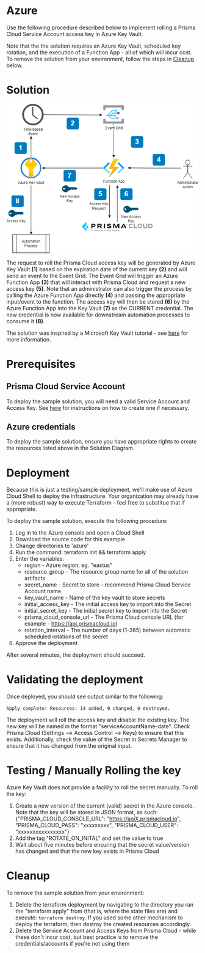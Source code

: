 # Azure 

Use the following procedure described below to implement rolling a Prisma Cloud Service Account access key in Azure Key Vault.

Note that the the solution requires an Azure Key Vault, scheduled key rotation, and the execution of a Function App - all of which will incur cost.  To remove the solution from your environment, follow the steps in [Cleanup](./README.md#cleanup) below.

# Solution
![Azure Example Solution](../images/access_key_blog-azure.png?raw=true "Azure Example Solution")

The request to roll the Prisma Cloud access key will be generated by Azure Key Vault **(1)** based on the expiration date of the current key **(2)** and will send an event to the Event Grid. The Event Grid will trigger an Azure Function App **(3)** that will interact with Prisma Cloud and request a new access key **(5)**. Note that an administrator can also trigger the process by calling the Azure Function App directly **(4)** and passing the appropriate input/event to the function. The access key will then be stored **(6)** by the Azure Function App into the Key Vault **(7)** as the CURRENT credential. The new credential is now available for downstream automation processes to consume it **(8)**.

The solution was inspired by a Microsoft Key Vault tutorial - see [here](https://learn.microsoft.com/en-us/azure/key-vault/secrets/tutorial-rotation) for more information.

# Prerequisites
## Prisma Cloud Service Account
To deploy the sample solution, you will need a valid Service Account and Access Key. See [here](../README.md#prerequisites) for instructions on how to create one if necessary.

## Azure credentials
To deploy the sample solution, ensure you have appropriate rights to create the resources listed above in the Solution Diagram.

# Deployment
Because this is just a testing/sample deployment, we'll make use of Azure Cloud Shell to deploy the infrastructure. Your organization may already have a (more robust) way to execute Terraform - feel free to substitue that if appropriate. 

To deploy the sample solution, execute the following procedure:
1. Log in to the Azure console and open a Cloud Shell
2. Download the source code for this example
3. Change directories to 'azure'
4. Run the command: terraform init && terraform apply
5. Enter the variables:
   - region - Azure region, eg. "eastus"
   - resource_group - The resource group name for all of the solution artifacts
   - secret_name - Secret to store - recommend Prisma Cloud Service Account name
   - key_vault_name - Name of the key vault to store secrets
   - initial_access_key - The initial access key to import into the Secret
   - initial_secret_key - The initial secret key to import into the Secret
   - prisma_cloud_console_url - The Prisma Cloud console URL (for example - https://api.prismacloud.io)
   - rotation_interval - The number of days (1-365) between automatic scheduled rotations of the secret
6. Approve the deployment

After several minutes, the deployment should succeed.

# Validating the deployment
Once deployed, you should see output similar to the following:
```
Apply complete! Resources: 14 added, 0 changed, 0 destroyed.
```

The deployment will roll the access key and disable the existing key. The new key will be named in the format "serviceAccountName-date".  Check Prisma Cloud (Settings --> Access Control --> Keys) to ensure that this exists. Additionally, check the value of the Secret in Secrets Manager to ensure that it has changed from the original input.

# Testing / Manually Rolling the key
Azure Key Vault does not provide a facility to roll the secret manually.  To roll the key:

1. Create a new version of the current (valid) secret in the Azure console. Note that the key will be stored in JSON format, as such:
   {"PRISMA_CLOUD_CONSOLE_URL": "https://apiX.prismacloud.io", "PRISMA_CLOUD_PASS": "xxxxxxxxx", "PRISMA_CLOUD_USER": "xxxxxxxxxxxxxxxx"}
2. Add the tag "ROTATE_ON_INITAL" and set the value to true
3. Wait about five minutes before ensuring that the secret value/version has changed and that the new key exists in Prisma Cloud

# Cleanup
To remove the sample solution from your environment:
1. Delete the terraform deployment by navigating to the directory you ran the "terraform apply" from (that is, where the state files are) and execute: `terraform destroy`. If you used some other mechanism to deploy the terraform, then destroy the created resources accordingly.
2. Delete the Service Account and Access Keys from Prisma Cloud - while these don't incur cost, but best practice is to remove the credentials/accounts if you're not using them


